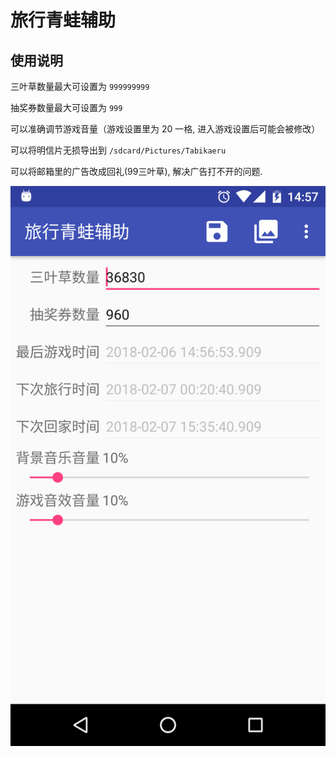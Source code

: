 旅行青蛙辅助
===
使用说明
---

三叶草数量最大可设置为 `999999999`

抽奖券数量最大可设置为 `999`

可以准确调节游戏音量（游戏设置里为 20 一格, 进入游戏设置后可能会被修改）

可以将明信片无损导出到 `/sdcard/Pictures/Tabikaeru`

可以将邮箱里的广告改成回礼(99三叶草), 解决广告打不开的问题.

![](./screenshot/device-2018-02-06-145749.png)
